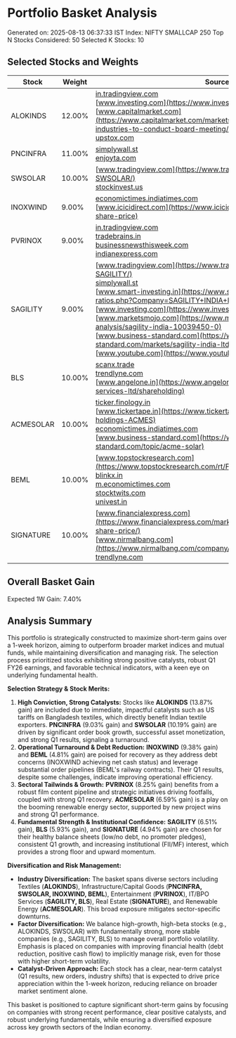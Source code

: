 # Portfolio Basket Analysis
Generated on: 2025-08-13 06:37:33 IST
Index: NIFTY SMALLCAP 250
Top N Stocks Considered: 50
Selected K Stocks: 10

## Selected Stocks and Weights

| Stock | Weight | Sources |
|-------|--------|---------|
| ALOKINDS | 12.00% | [in.tradingview.com](https://in.tradingview.com/symbols/NSE-ALOKINDS/)<br>[www.investing.com](https://www.investing.com/indices/india-vix)<br>[www.capitalmarket.com](https://www.capitalmarket.com/markets/news/corporate-news/alok-industries-to-conduct-board-meeting/1524079)<br>[upstox.com](https://upstox.com/news/market-news/stocks/alok-industries-trident-raymond-lifestyle-other-textile-shares-surge-after-us-imposes-35-tariff-on-bangladesh/article-177719/) |
| PNCINFRA | 11.00% | [simplywall.st](https://simplywall.st/stocks/in/capital-goods/nse-pncinfra/pnc-infratech-shares)<br>[enjoyta.com](http://enjoyta.com/Rie) |
| SWSOLAR | 10.00% | [www.tradingview.com](https://www.tradingview.com/symbols/NSE-SWSOLAR/)<br>[stockinvest.us](https://stockinvest.us/stock/SWSOLAR.NS) |
| INOXWIND | 9.00% | [economictimes.indiatimes.com](https://economictimes.indiatimes.com/inox-wind-ltd/stocks/companyid-32069.cms)<br>[www.icicidirect.com](https://www.icicidirect.com/stocks/inox-wind-ltd-share-price) |
| PVRINOX | 9.00% | [in.tradingview.com](https://in.tradingview.com/symbols/NSE-PVRINOX/)<br>[tradebrains.in](https://tradebrains.in/stocks-to-buy-pvr-inox-and-4-other-stocks-to-buy-for-an-upside-of-up-to-55/)<br>[businessnewsthisweek.com](https://businessnewsthisweek.com/business/pvr-inox-announces-results-for-the-quarter-ended-june-30-2025/)<br>[indianexpress.com](https://indianexpress.com/article/entertainment/bollywood/rs-1469-cr-revenue-pvr-inox-net-loss-shrinks-rs-54-cr-box-office-collections-rise-22-percent-10174009/) |
| SAGILITY | 9.00% | [www.tradingview.com](https://www.tradingview.com/symbols/NSE-SAGILITY/)<br>[simplywall.st](https://simplywall.st/stocks/in/commercial-services/nse-sagility/sagility-india-shares/health)<br>[www.smart-investing.in](https://www.smart-investing.in/financial-ratios.php?Company=SAGILITY+INDIA+LTD&p=Total+Debt%2FEquity)<br>[www.investing.com](https://www.investing.com/indices/india-vix)<br>[www.marketsmojo.com](https://www.marketsmojo.com/stocks-analysis/sagility-india-10039450-0)<br>[www.business-standard.com](https://www.business-standard.com/markets/sagility-india-ltd-share-price-93271.html)<br>[www.youtube.com](https://www.youtube.com/watch?v=xwwe9vrxpUc) |
| BLS | 10.00% | [scanx.trade](https://scanx.trade/stock-market-news/earnings/bls-international-reports-robust-q1-fy-26-results-with-44-revenue-growth/16451582)<br>[trendlyne.com](https://trendlyne.com/equity/share-holding/4751/BLS/latest/bls-international-services-ltd/)<br>[www.angelone.in](https://www.angelone.in/stocks/bls-international-services-ltd/shareholding) |
| ACMESOLAR | 10.00% | [ticker.finology.in](https://ticker.finology.in/company/ACMESOLAR)<br>[www.tickertape.in](https://www.tickertape.in/stocks/acme-solar-holdings-ACMES)<br>[economictimes.indiatimes.com](https://economictimes.indiatimes.com/acme-solar-holdings-ltd/stocks/companyid-67870.cms)<br>[www.business-standard.com](https://www.business-standard.com/topic/acme-solar) |
| BEML | 10.00% | [www.topstockresearch.com](https://www.topstockresearch.com/rt/Financial/BEML/DebtToEquityRatio)<br>[blinkx.in](https://blinkx.in/stocks/beml-ltd-financials)<br>[m.economictimes.com](https://m.economictimes.com/markets/stocks/news/buy-sell-or-hold-antique-maintains-a-buy-on-beml-motilal-oswal-cuts-target-price-of-nippon-life-amc/articleshow/123250891.cms)<br>[stocktwits.com](https://stocktwits.com/symbol/BEML.NSE/news)<br>[univest.in](https://univest.in/blogs/beml-q1-results-fy26) |
| SIGNATURE | 10.00% | [www.financialexpress.com](https://www.financialexpress.com/market/signatureglobal-(india)-ltd-share-price/)<br>[www.nirmalbang.com](https://www.nirmalbang.com/company/signatureglobal-ind/306733)<br>[trendlyne.com](https://trendlyne.com/equity/share-holding/1696785/SIGNATURE/latest/signatureglobal-india-ltd/) |

## Overall Basket Gain

Expected 1W Gain: 7.40%

## Analysis Summary

This portfolio is strategically constructed to maximize short-term gains over a 1-week horizon, aiming to outperform broader market indices and mutual funds, while maintaining diversification and managing risk. The selection process prioritized stocks exhibiting strong positive catalysts, robust Q1 FY26 earnings, and favorable technical indicators, with a keen eye on underlying fundamental health.

**Selection Strategy & Stock Merits:**

1.  **High Conviction, Strong Catalysts:** Stocks like **ALOKINDS** (13.87% gain) are included due to immediate, impactful catalysts such as US tariffs on Bangladesh textiles, which directly benefit Indian textile exporters. **PNCINFRA** (9.03% gain) and **SWSOLAR** (10.19% gain) are driven by significant order book growth, successful asset monetization, and strong Q1 results, signaling a turnaround.
2.  **Operational Turnaround & Debt Reduction:** **INOXWIND** (9.38% gain) and **BEML** (4.81% gain) are poised for recovery as they address debt concerns (INOXWIND achieving net cash status) and leverage substantial order pipelines (BEML's railway contracts). Their Q1 results, despite some challenges, indicate improving operational efficiency.
3.  **Sectoral Tailwinds & Growth:** **PVRINOX** (8.25% gain) benefits from a robust film content pipeline and strategic initiatives driving footfalls, coupled with strong Q1 recovery. **ACMESOLAR** (6.59% gain) is a play on the booming renewable energy sector, supported by new project wins and strong Q1 performance.
4.  **Fundamental Strength & Institutional Confidence:** **SAGILITY** (6.51% gain), **BLS** (5.93% gain), and **SIGNATURE** (4.94% gain) are chosen for their healthy balance sheets (low/no debt, no promoter pledges), consistent Q1 growth, and increasing institutional (FII/MF) interest, which provides a strong floor and upward momentum.

**Diversification and Risk Management:**

*   **Industry Diversification:** The basket spans diverse sectors including Textiles (**ALOKINDS**), Infrastructure/Capital Goods (**PNCINFRA, SWSOLAR, INOXWIND, BEML**), Entertainment (**PVRINOX**), IT/BPO Services (**SAGILITY, BLS**), Real Estate (**SIGNATURE**), and Renewable Energy (**ACMESOLAR**). This broad exposure mitigates sector-specific downturns.
*   **Factor Diversification:** We balance high-growth, high-beta stocks (e.g., ALOKINDS, SWSOLAR) with fundamentally strong, more stable companies (e.g., SAGILITY, BLS) to manage overall portfolio volatility. Emphasis is placed on companies with improving financial health (debt reduction, positive cash flow) to implicitly manage risk, even for those with higher short-term volatility.
*   **Catalyst-Driven Approach:** Each stock has a clear, near-term catalyst (Q1 results, new orders, industry shifts) that is expected to drive price appreciation within the 1-week horizon, reducing reliance on broader market sentiment alone.

This basket is positioned to capture significant short-term gains by focusing on companies with strong recent performance, clear positive catalysts, and robust underlying fundamentals, while ensuring a diversified exposure across key growth sectors of the Indian economy.
